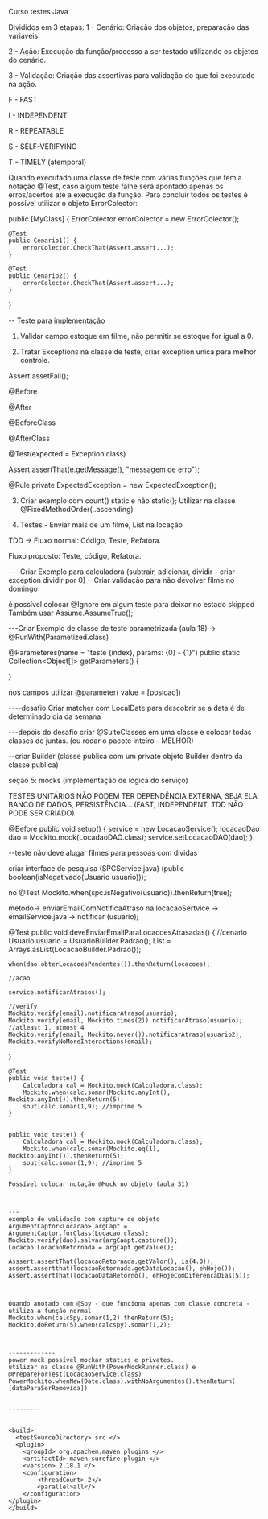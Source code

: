 Curso testes Java

Divididos em 3 etapas:
1 - Cenário: Criação dos objetos, preparação das variáveis.

2 - Ação: Execução da função/processo a ser testado utilizando os objetos do cenário.

3 - Validação: Criação das assertivas para validação do que foi executado na ação.


F - FAST

I - INDEPENDENT

R - REPEATABLE

S - SELF-VERIFYING

T - TIMELY (atemporal)


Quando executado uma classe de teste com várias funções que tem a notação @Test, caso algum teste falhe será apontado apenas os erros/acertos até a execução da função.
Para concluir todos os testes é possível utilizar o objeto ErrorColector:

public [MyClass] {
ErrorColector errorColector = new ErrorColector();

	@Test
	public Cenario1() {
		errorColector.CheckThat(Assert.assert...);
	}
	
	@Test
	public Cenario2() {
		errorColector.CheckThat(Assert.assert...);
	}
}


-- Teste para implementação
1. Validar campo estoque em filme, não permitir se estoque for igual a 0.
   
2. Tratar Exceptions na classe de teste, criar exception unica para melhor controle.

Assert.assetFail(); 

@Before 

@After 

@BeforeClass 

@AfterClass

@Test(expected = Exception.class) 

Assert.assertThat(e.getMessage(), "messagem de erro");

@Rule private ExpectedException = new ExpectedException();

3. Criar exemplo com count() static e não static();
	Utilizar na classe @FixedMethodOrder(..ascending)
    
4. Testes - Enviar mais de um filme, List<Filme> na locação


TDD ->
Fluxo normal:  Código, Teste, Refatora.

Fluxo proposto: Teste, código, Refatora.

--- Criar Exemplo para calculadora
(subtrair, adicionar, dividir - criar exception dividir por 0)
--Criar validação para não devolver filme no domingo

é possível colocar @Ignore em algum teste para deixar no estado skipped
Também usar Assume.AssumeTrue();


---Criar Exemplo de classe de teste parametrizada (aula 18) -> @RunWith(Parametized.class)

@Parameteres(name = "teste {index}, params: {0} - {1}")
public static Collection<Object[]> getParameters() {

}

nos campos utilizar @parameter( value = [posicao])

----desafio
Criar matcher com LocalDate para descobrir se a data é de determinado dia da semana


---depois do desafio criar @SuiteClasses em uma classe e colocar todas classes de juntas. (ou rodar o pacote inteiro - MELHOR)


--criar Builder (classe publica com um private objeto Builder dentro da classe publica)

seção 5: mocks (implementação de lógica do serviço)

TESTES UNITÁRIOS NÃO PODEM TER DEPENDÊNCIA EXTERNA, SEJA ELA BANCO DE DADOS, PERSISTÊNCIA... (FAST, INDEPENDENT, TDD NÃO PODE SER CRIADO)

@Before
public void setup() {
service = new LocacaoService();
locacaoDao dao = Mockito.mock(LocadaoDAO.class);
service.setLocacaoDAO(dao);
}

--teste não deve alugar filmes para pessoas com dividas

criar interface de pesquisa (SPCService.java) (public boolean(isNegativado(Usuario usuario)));

no @Test
Mockito.when(spc.isNegativo(usuario)).thenReturn(true);


metodo-> enviarEmailComNotificaAtraso na locacaoSertvice
-> emailService.java -> notificar
(usuario);


@Test
public void deveEnviarEmailParaLocacoesAtrasadas() {
//cenario
Usuario usuario = UsuarioBuilder.Padrao();
List<Locacao> = Arrays.asList(LocacaoBuilder.Padrao());

	when(dao.obterLocacoesPendentes()).thenReturn(locacoes);
	
	//acao
	
	service.notificarAtrasos();
	
	//verify
	Mockito.verify(email).notificarAtraso(usuario);
	Mockito.verify(email, Mockito.times(2)).notificarAtraso(usuario); //atleast 1, atmost 4
	Mockito.verify(email, Mockito.never()).notificarAtraso(usuario2);
	Mockito.verifyNoMoreInteractions(email);

}



	@Test
	public void teste() {
		Calculadora cal = Mockito.mock(Calculadora.class);
		Mockito.when(calc.somar(Mockito.anyInt(), Mockito.anyInt()).thenReturn(5);
		sout(calc.somar(1,9); //imprime 5
	}
	
	
	public void teste() {
		Calculadora cal = Mockito.mock(Calculadora.class);
		Mockito.when(calc.somar(Mockito.eq(1), Mockito.anyInt()).thenReturn(5);
		sout(calc.somar(1,9); //imprime 5
	}
	
	Possível colocar notação @Mock no objeto (aula 31)
	
	
	
	---
	exemplo de validação com capture de objeto
	ArgumentCaptor<Locacao> argCapt = ArgumentCaptor.forClass(Locacao.class);
	Mockito.verify(dao).salvar(argCaapt.capture());
	Locacao LocacaoRetornada = argCapt.getValue();
	
	Asssert.assertThat(locacaoRetornada.getValor(), is(4.0));
	assert.assertthat(locacaoRetornada.getDataLocacao(), ehHoje());
	Assert.assertThat(locacaoDataRetorno(), ehHojeComDiferencaDias(5));
	
	---
	
	Quando anotado com @Spy - que funciona apenas com classe concreta - utiliza a função normal
	Mockito.when(calcSpy.somar(1,2).thenReturn(5);
	Mockito.doReturn(5).when(calcspy).somar(1,2);
	
	
	
	-------------
	power mock possível mockar statics e privates.
	utilizar na classe @RunWith(PowerMockRunner.class) e @PrepareForTest(LocacaoService.class)
	PowerMockito.whenNew(Date.class).withNoArgumentes().thenReturn( [dataParaSerRemovida])
	
	
	---------
	
	
	<build>
	  <testSourceDirectory> src </>
	  <plugin> 
		<groupId> org.apachem.maven.plugins </>
		<artifactId> maven-surefire-plugin </>
		<version> 2.18.1 </>
		<configuration>
			<threadCount> 2</>
			<parallel>all</>
		</configuration>
	</plugin>
	</build>
			
	
	
	
	
	
	
	